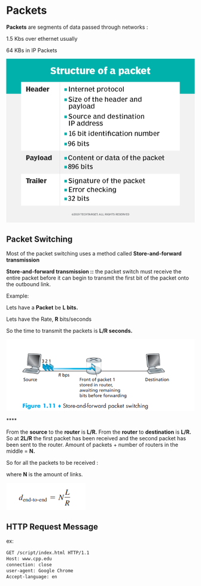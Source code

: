 # Packets

**Packets** are segments of data passed through networks :

1.5 Kbs over ethernet usually 

64 KBs in IP Packets

![Structure of a Packet](../../.gitbook/assets/packet-structure.png)

## Packet Switching

Most of the packet switching uses a method called **Store-and-forward transmission**

**Store-and-forward transmission ::**  the packet switch must receive the entire packet before it can begin to transmit the first bit of the packet onto the outbound link.

Example: 

Lets have a **Packet** be **L bits.**

Lets have the Rate, **R** bits/seconds

So the time to transmit the packets is **L/R seconds.**

![](../../.gitbook/assets/image%20%282%29.png)

\*\*\*\*

From the **source** to the **router** is **L/R.** From the **router** to **destination** is **L/R.** So at **2L/R** the first packet has been received and the second packet has been sent to the router. Amount of packets + number of routers in the middle = **N.**

So for all the packets to be received : 

where **N** is the amount of links. 

![](../../.gitbook/assets/image%20%281%29.png)

## HTTP Request Message

ex: 

```text
GET /script/index.html HTTP/1.1
Host: www.cpp.edu
connection: close
user-agent: Google Chrome
Accept-language: en
```

